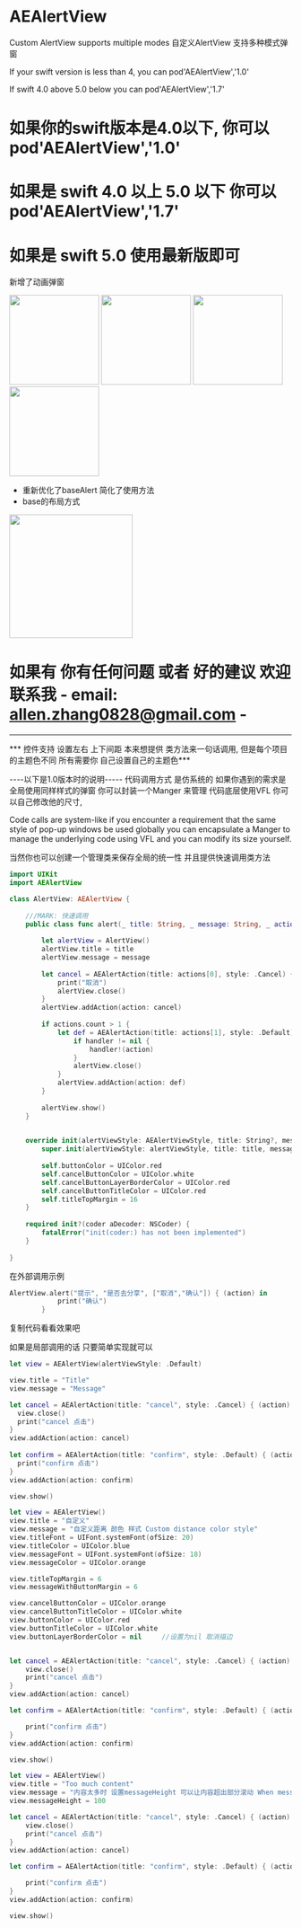 # AEAlertView
Custom AlertView supports multiple modes 自定义AlertView 支持多种模式弹窗 

If your swift version is less than 4, you can  pod'AEAlertView','1.0'

If swift 4.0 above 5.0 below you can  pod'AEAlertView','1.7' 

# 如果你的swift版本是4.0以下, 你可以 pod'AEAlertView','1.0' 
# 如果是 swift 4.0 以上 5.0 以下  你可以 pod'AEAlertView','1.7' 
# 如果是 swift 5.0 使用最新版即可

新增了动画弹窗

<view><img src="https://github.com/Allen0828/AEAlertView/blob/master/img-folder/alert2.1.gif" width="160"></img> <img src="https://github.com/Allen0828/AEAlertView/blob/master/img-folder/uiAlertView2.1.gif" width="160"></img> <img src="https://github.com/Allen0828/AEAlertView/blob/master/img-folder/succees2.1.gif" width="160"></img><img src="https://github.com/Allen0828/AEAlertView/blob/master/img-folder/error2.1.gif" width="160"></img></view>


-  重新优化了baseAlert 简化了使用方法 
-  base的布局方式
<img src="https://github.com/Allen0828/AEAlertView/blob/master/img-folder/base2.1.jpeg" width = "220">

# 如果有 你有任何问题 或者 好的建议 欢迎联系我  - email: allen.zhang0828@gmail.com -

-------------------
*** 控件支持 设置左右 上下间距  本来想提供 类方法来一句话调用, 但是每个项目的主题色不同 所有需要你 自己设置自己的主题色***



----以下是1.0版本时的说明-----
代码调用方式 是仿系统的 如果你遇到的需求是 全局使用同样样式的弹窗 你可以封装一个Manger 来管理  代码底层使用VFL 你可以自己修改他的尺寸,

Code calls are system-like if you encounter a requirement that the same style of pop-up windows be used globally you can encapsulate a Manger to manage the underlying code using VFL and you can modify its size yourself.

当然你也可以创建一个管理类来保存全局的统一性 并且提供快速调用类方法
``` swift
import UIKit
import AEAlertView

class AlertView: AEAlertView {
    
    ///MARK: 快速调用
    public class func alert(_ title: String, _ message: String, _ actions:[String], handler:((AEAlertAction)->Void)?) {
        
        let alertView = AlertView()
        alertView.title = title
        alertView.message = message
        
        let cancel = AEAlertAction(title: actions[0], style: .Cancel) { (action) in
            print("取消")
            alertView.close()
        }
        alertView.addAction(action: cancel)
        
        if actions.count > 1 {
            let def = AEAlertAction(title: actions[1], style: .Default) { (action) in
                if handler != nil {
                    handler!(action)
                }
                alertView.close()
            }
            alertView.addAction(action: def)
        }
        
        alertView.show()
    }

    
    override init(alertViewStyle: AEAlertViewStyle, title: String?, message: String?) {
        super.init(alertViewStyle: alertViewStyle, title: title, message: message)
        
        self.buttonColor = UIColor.red
        self.cancelButtonColor = UIColor.white
        self.cancelButtonLayerBorderColor = UIColor.red
        self.cancelButtonTitleColor = UIColor.red
        self.titleTopMargin = 16
    }
    
    required init?(coder aDecoder: NSCoder) {
        fatalError("init(coder:) has not been implemented")
    }
    
}
```

在外部调用示例
``` swift
AlertView.alert("提示", "是否去分享", ["取消","确认"]) { (action) in
            print("确认")
        }
```

复制代码看看效果吧


如果是局部调用的话 只要简单实现就可以

``` swift
let view = AEAlertView(alertViewStyle: .Default)

view.title = "Title"
view.message = "Message"

let cancel = AEAlertAction(title: "cancel", style: .Cancel) { (action) in
  view.close()
  print("cancel 点击") 
}
view.addAction(action: cancel)
            
let confirm = AEAlertAction(title: "confirm", style: .Default) { (action) in
  print("confirm 点击")
}
view.addAction(action: confirm)

view.show()
```


``` swift
let view = AEAlertView()
view.title = "自定义"
view.message = "自定义距离 颜色 样式 Custom distance color style"
view.titleFont = UIFont.systemFont(ofSize: 20)
view.titleColor = UIColor.blue
view.messageFont = UIFont.systemFont(ofSize: 18)
view.messageColor = UIColor.orange

view.titleTopMargin = 6
view.messageWithButtonMargin = 6

view.cancelButtonColor = UIColor.orange
view.cancelButtonTitleColor = UIColor.white
view.buttonColor = UIColor.red
view.buttonTitleColor = UIColor.white
view.buttonLayerBorderColor = nil     //设置为nil 取消描边


let cancel = AEAlertAction(title: "cancel", style: .Cancel) { (action) in
    view.close()
    print("cancel 点击")
}
view.addAction(action: cancel)

let confirm = AEAlertAction(title: "confirm", style: .Default) { (action) in

    print("confirm 点击")
}
view.addAction(action: confirm)

view.show()
```




``` swift
let view = AEAlertView()
view.title = "Too much content"
view.message = "内容太多时 设置messageHeight 可以让内容超出部分滚动 When messageHeight is too much content, the content can be rolled beyond the part."
view.messageHeight = 100

let cancel = AEAlertAction(title: "cancel", style: .Cancel) { (action) in
    view.close()
    print("cancel 点击")
}
view.addAction(action: cancel)

let confirm = AEAlertAction(title: "confirm", style: .Default) { (action) in

    print("confirm 点击")
}
view.addAction(action: confirm)

view.show()
```

